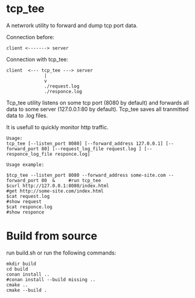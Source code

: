 # tcp_tee
A netwrork utility to forward and dump tcp port data.

Connection before:
```
client <-------> server
```
Connection with tcp_tee:
```
client  <--- tcp_tee ---> server
              |
              v
              ./request.log
              ./responce.log
```
Tcp_tee utility listens on some tcp port (8080 by default) and forwards all data to some server (127.0.0.1:80 by default). Tcp_tee saves all tranmitted data to .log files.

It is usefull to quickly monitor http traffic.
```
Usage:
tcp_tee [--listen_port 8080] [--forward_address 127.0.0.1] [--forward_port 80] [--request_log_file request.log ] [--responce_log_file responce.log]
```

```
Usage example:

$tcp_tee --listen_port 8080 --forward_address some-site.com --forward_port 80  &     #run tcp_tee
$curl http://127.0.0.1:8080/index.html                                               #get http://some-site.com/index.html 
$cat request.log                                                                     #show request
$cat responce.log                                                                    #show responce
```



# Build from source

run build.sh
or run the following commands:
```
mkdir build
cd build
conan install ..
#conan install --build missing .. 
cmake .. 
cmake --build . 
```
